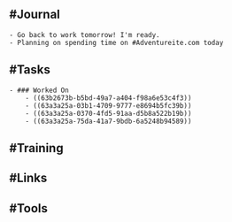 ## #Journal
	- Go back to work tomorrow! I'm ready.
	- Planning on spending time on #Adventureite.com today
## #Tasks
	- ### Worked On
		- ((63b2673b-b5bd-49a7-a404-f98a6e53c4f3))
		- ((63a3a25a-03b1-4709-9777-e8694b5fc39b))
		- ((63a3a25a-0370-4fd5-91aa-d5b8a522b19b))
		- ((63a3a25a-75da-41a7-9bdb-6a5248b94589))
## #Training
## #Links
## #Tools